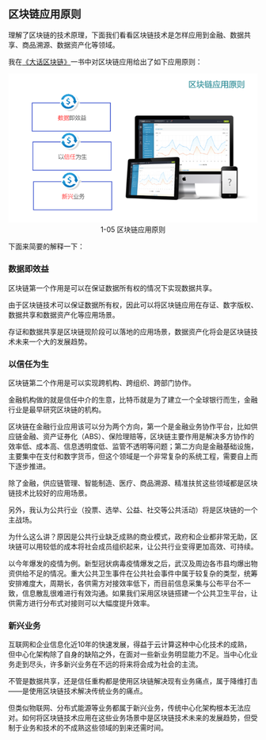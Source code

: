 ## 区块链应用原则

理解了区块链的技术原理，下面我们看看区块链技术是怎样应用到金融、数据共享、商品溯源、数据资产化等领域。

我在[《大话区块链》](https://item.jd.com/12719282.html)一书中对区块链应用给出了如下应用原则：

<div align=center>

![大话区块链](pic/blockchain_application_principle.png "分布式记账") 
1-05 区块链应用原则
</div>

下面来简要的解释一下：

###  数据即效益

区块链第一个作用是可以在保证数据所有权的情况下实现数据共享。

由于区块链技术可以保证数据所有权，因此可以将区块链应用在存证、数字版权、数据共享和数据资产化等应用场景。

存证和数据共享是区块链现阶段可以落地的应用场景，数据资产化将会是区块链技术未来一个大的发展趋势。

###  以信任为生

区块链第二个作用是可以实现跨机构、跨组织、跨部门协作。

金融机构做的就是信任中介的生意，比特币就是为了建立一个全球银行而生，金融行业是最早研究区块链的机构。

区块链在金融行业应用该可以分为两个方向，第一个是金融业务协作平台，比如供应链金融、资产证券化（ABS）、保险理赔等，区块链主要作用是解决多方协作的效率低、成本高、信息透明度低、监管不透明等问题；第二方向是金融基础设施，主要集中在支付和数字货币，但这个领域是一个非常复杂的系统工程，需要自上而下逐步推进。

除了金融，供应链管理、智能制造、医疗、商品溯源、精准扶贫这些领域都是区块链技术比较好的应用场景。

另外，我认为公共行业（投票、选举、公益、社交等公共活动）将是区块链的一个主战场。

为什么这么讲？原因是公共行业缺乏成熟的商业模式，政府和企业都非常无助，区块链可以用较低的成本将社会成员组织起来，让公共行业变得更加高效、可持续。

以今年爆发的疫情为例。新型冠状病毒疫情爆发之后，武汉及周边各市县均爆出物资供给不足的情况。重大公共卫生事件在公共社会事件中属于较复杂的类型，统筹安排难度大，周期长，各供需方对接效率低下，而目前信息采集与公布平台不一致，信息散乱很难进行有效沟通。如果我们采用区块链搭建一个公共卫生平台，让供需方进行分布式对接则可以大幅度提升效率。

###  新兴业务

互联网和企业信息化近10年的快速发展，得益于云计算这种中心化技术的成熟，但中心化架构除了自身的缺陷之外，在面对一些新业务明显能力不足。当中心化业务走到尽头，许多新兴业务在不远的将来将会成为社会的主流。

不管是数据共享，还是信任重构都是使用区块链解决现有业务痛点，属于降维打击——是使用区块链技术解决传统业务的痛点。

但类似物联网、分布式能源等业务都属于新兴业务，传统中心化架构根本无法应对。如何将区块链技术应用在这些业务场景中是区块链技术未来的发展趋势，但受制于业务和技术的不成熟这些领域的到来还需时间。